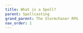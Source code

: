 ```yaml
---
title: What is a Spell?
parent: Spellcasting
grand_parent: The Stormchaser RPG
nav_order: 1
---
```

